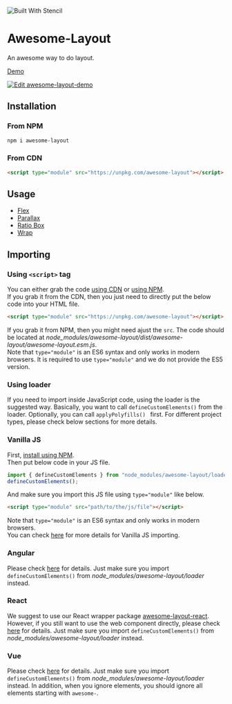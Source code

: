 ![Built With Stencil](https://img.shields.io/badge/-Built%20With%20Stencil-16161d.svg?logo=data%3Aimage%2Fsvg%2Bxml%3Bbase64%2CPD94bWwgdmVyc2lvbj0iMS4wIiBlbmNvZGluZz0idXRmLTgiPz4KPCEtLSBHZW5lcmF0b3I6IEFkb2JlIElsbHVzdHJhdG9yIDE5LjIuMSwgU1ZHIEV4cG9ydCBQbHVnLUluIC4gU1ZHIFZlcnNpb246IDYuMDAgQnVpbGQgMCkgIC0tPgo8c3ZnIHZlcnNpb249IjEuMSIgaWQ9IkxheWVyXzEiIHhtbG5zPSJodHRwOi8vd3d3LnczLm9yZy8yMDAwL3N2ZyIgeG1sbnM6eGxpbms9Imh0dHA6Ly93d3cudzMub3JnLzE5OTkveGxpbmsiIHg9IjBweCIgeT0iMHB4IgoJIHZpZXdCb3g9IjAgMCA1MTIgNTEyIiBzdHlsZT0iZW5hYmxlLWJhY2tncm91bmQ6bmV3IDAgMCA1MTIgNTEyOyIgeG1sOnNwYWNlPSJwcmVzZXJ2ZSI%2BCjxzdHlsZSB0eXBlPSJ0ZXh0L2NzcyI%2BCgkuc3Qwe2ZpbGw6I0ZGRkZGRjt9Cjwvc3R5bGU%2BCjxwYXRoIGNsYXNzPSJzdDAiIGQ9Ik00MjQuNywzNzMuOWMwLDM3LjYtNTUuMSw2OC42LTkyLjcsNjguNkgxODAuNGMtMzcuOSwwLTkyLjctMzAuNy05Mi43LTY4LjZ2LTMuNmgzMzYuOVYzNzMuOXoiLz4KPHBhdGggY2xhc3M9InN0MCIgZD0iTTQyNC43LDI5Mi4xSDE4MC40Yy0zNy42LDAtOTIuNy0zMS05Mi43LTY4LjZ2LTMuNkgzMzJjMzcuNiwwLDkyLjcsMzEsOTIuNyw2OC42VjI5Mi4xeiIvPgo8cGF0aCBjbGFzcz0ic3QwIiBkPSJNNDI0LjcsMTQxLjdIODcuN3YtMy42YzAtMzcuNiw1NC44LTY4LjYsOTIuNy02OC42SDMzMmMzNy45LDAsOTIuNywzMC43LDkyLjcsNjguNlYxNDEuN3oiLz4KPC9zdmc%2BCg%3D%3D&colorA=16161d&style=flat-square)

# Awesome-Layout

An awesome way to do layout.  

[Demo](https://lidachao111222.github.io/awesome-layout/)

[![Edit awesome-layout-demo](https://codesandbox.io/static/img/play-codesandbox.svg)](https://codesandbox.io/s/awesome-layout-demo-vb4xl?fontsize=14&hidenavigation=1&theme=dark)

## Installation

### From NPM
```sh
npm i awesome-layout
```

### From CDN
```html
<script type="module" src="https://unpkg.com/awesome-layout"></script>
```

## Usage
- [Flex](./src/components/awesome-flex/readme.md)
- [Parallax](./src/components/awesome-parallax/readme.md)
- [Ratio Box](./src/components/awesome-ratio-box/readme.md)
- [Wrap](./src/components/awesome-wrap/readme.md)

## Importing

### Using `<script>` tag
You can either grab the code [using CDN](#from-cdn) or [using NPM](#from-npm).  
If you grab it from the CDN, then you just need to directly put the below code into your HTML file.
```html
<script type="module" src="https://unpkg.com/awesome-layout"></script>
```
If you grab it from NPM, then you might need ajust the `src`. The code should be located at _node_modules/awesome-layout/dist/awesome-layout/awesome-layout.esm.js_.  
Note that `type="module"` is an ES6 syntax and only works in modern browsers. It is required to use `type="module"` and we do not provide the ES5 version.

### Using loader
If you need to import inside JavaScript code, using the loader is the suggested way. Basically, you want to call `defineCustomElements()` from the loader. Optionally, you can call `applyPolyfills() ` first. For different project types, please check below sections for more details.

### Vanilla JS
First, [install using NPM](#from-npm).  
Then put below code in your JS file.
```js
import { defineCustomElements } from "node_modules/awesome-layout/loader";
defineCustomElements();
```
And make sure you import this JS file using `type="module"` like below.
```html
<script type="module" src="path/to/the/js/file"></script>
```
Note that `type="module"` is an ES6 syntax and only works in modern browsers.  
You can check [here](https://stenciljs.com/docs/javascript) for more details for Vanilla JS importing.

### Angular
Please check [here](https://stenciljs.com/docs/angular) for details. Just make sure you import `defineCustomElements()` from _node_modules/awesome-layout/loader_ instead.

### React
We suggest to use our React wrapper package [awesome-layout-react](https://www.npmjs.com/package/awesome-layout-react).  
However, if you still want to use the web component directly, please check [here](https://stenciljs.com/docs/react) for details. Just make sure you import `defineCustomElements()` from _node_modules/awesome-layout/loader_ instead.

### Vue
Please check [here](https://stenciljs.com/docs/vue) for details. Just make sure you import `defineCustomElements()` from _node_modules/awesome-layout/loader_ instead. In addition, when you ignore elements, you should ignore all elements starting with `awesome-`.